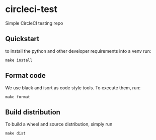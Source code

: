 circleci-test
===============================

Simple CircleCI testing repo


## Quickstart

to install the python and other developer requirements into a venv run:

    make install

## Format code

We use black and isort as code style tools.
To execute them, run:

    make format

## Build distribution

To build a wheel and source distribution, simply run

    make dist

